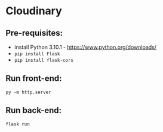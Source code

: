 # Cloudinary

## Pre-requisites:
- install Python 3.10.1 - https://www.python.org/downloads/
- `pip install Flask`
- `pip install flask-cors`

## Run front-end:
```
py -m http.server
```

## Run back-end:
```
flask run
```
